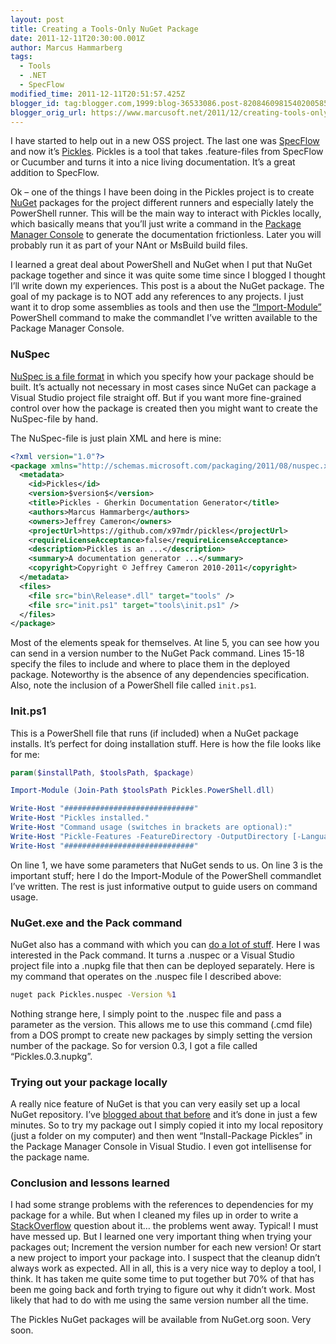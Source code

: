 ```yaml
---
layout: post
title: Creating a Tools-Only NuGet Package
date: 2011-12-11T20:30:00.001Z
author: Marcus Hammarberg
tags:
  - Tools
  - .NET
  - SpecFlow
modified_time: 2011-12-11T20:51:57.425Z
blogger_id: tag:blogger.com,1999:blog-36533086.post-8208460981540200585
blogger_orig_url: https://www.marcusoft.net/2011/12/creating-tools-only-nuget-package.html
---
```


I have started to help out in a new OSS project. The last one was [SpecFlow](http://www.specflow.org) and now it’s [Pickles](https://github.com/x97mdr/pickles). Pickles is a tool that takes .feature-files from SpecFlow or Cucumber and turns it into a nice living documentation. It’s a great addition to SpecFlow.

Ok – one of the things I have been doing in the Pickles project is to create [NuGet](http://www.nuget.org) packages for the project different runners and especially lately the PowerShell runner. This will be the main way to interact with Pickles locally, which basically means that you’ll just write a command in the [Package Manager Console](http://docs.nuget.org/docs/reference/package-manager-console-powershell-reference) to generate the documentation frictionless. Later you will probably run it as part of your NAnt or MsBuild build files.

I learned a great deal about PowerShell and NuGet when I put that NuGet package together and since it was quite some time since I blogged I thought I’ll write down my experiences. This post is a about the NuGet package. The goal of my package is to NOT add any references to any projects. I just want it to drop some assemblies as tools and then use the [“Import-Module”](http://technet.microsoft.com/en-us/library/dd819454.aspx) PowerShell command to make the commandlet I’ve written available to the Package Manager Console.

### NuSpec

[NuSpec is a file format](http://docs.nuget.org/docs/reference/nuspec-reference) in which you specify how your package should be built. It’s actually not necessary in most cases since NuGet can package a Visual Studio project file straight off. But if you want more fine-grained control over how the package is created then you might want to create the NuSpec-file by hand.

The NuSpec-file is just plain XML and here is mine:

```xml
<?xml version="1.0"?>
<package xmlns="http://schemas.microsoft.com/packaging/2011/08/nuspec.xsd">
  <metadata>
    <id>Pickles</id>
    <version>$version$</version>
    <title>Pickles - Gherkin Documentation Generator</title>
    <authors>Marcus Hammarberg</authors>
    <owners>Jeffrey Cameron</owners>
    <projectUrl>https://github.com/x97mdr/pickles</projectUrl>
    <requireLicenseAcceptance>false</requireLicenseAcceptance>
    <description>Pickles is an ...</description>
    <summary>A documentation generator ...</summary>
    <copyright>Copyright © Jeffrey Cameron 2010-2011</copyright>
  </metadata>
  <files>
    <file src="bin\Release*.dll" target="tools" />
    <file src="init.ps1" target="tools\init.ps1" />
  </files>
</package>
```

Most of the elements speak for themselves. At line 5, you can see how you can send in a version number to the NuGet Pack command. Lines 15-18 specify the files to include and where to place them in the deployed package. Noteworthy is the absence of any dependencies specification. Also, note the inclusion of a PowerShell file called `init.ps1`.

### Init.ps1

This is a PowerShell file that runs (if included) when a NuGet package installs. It’s perfect for doing installation stuff. Here is how the file looks like for me:

```powershell
param($installPath, $toolsPath, $package)

Import-Module (Join-Path $toolsPath Pickles.PowerShell.dll)

Write-Host "#############################"
Write-Host "Pickles installed."
Write-Host "Command usage (switches in brackets are optional):"
Write-Host "Pickle-Features -FeatureDirectory -OutputDirectory [-Language] [-TestResultsFile] [-SystemUnderTestName] [-SystemUnderTestVersion]"
Write-Host "#############################"
```

On line 1, we have some parameters that NuGet sends to us. On line 3 is the important stuff; here I do the Import-Module of the PowerShell commandlet I’ve written. The rest is just informative output to guide users on command usage.

### NuGet.exe and the Pack command

NuGet also has a command with which you can [do a lot of stuff](http://docs.nuget.org/docs/reference/command-line-reference). Here I was interested in the Pack command. It turns a .nuspec or a Visual Studio project file into a .nupkg file that then can be deployed separately. Here is my command that operates on the .nuspec file I described above:

```cmd
nuget pack Pickles.nuspec -Version %1
```

Nothing strange here, I simply point to the .nuspec file and pass a parameter as the version. This allows me to use this command (.cmd file) from a DOS prompt to create new packages by simply setting the version number of the package. So for version 0.3, I got a file called “Pickles.0.3.nupkg”.

### Trying out your package locally

A really nice feature of NuGet is that you can very easily set up a local NuGet repository. I’ve [blogged about that before](https://www.marcusoft.net/2011/09/creating-local-nuget-repository-with.html) and it’s done in just a few minutes. So to try my package out I simply copied it into my local repository (just a folder on my computer) and then went “Install-Package Pickles” in the Package Manager Console in Visual Studio. I even got intellisense for the package name.

### Conclusion and lessons learned

I had some strange problems with the references to dependencies for my package for a while. But when I cleaned my files up in order to write a [StackOverflow](http://stackoverflow.com) question about it… the problems went away. Typical! I must have messed up. But I learned one very important thing when trying your packages out; Increment the version number for each new version! Or start a new project to import your package into. I suspect that the cleanup didn’t always work as expected. All in all, this is a very nice way to deploy a tool, I think. It has taken me quite some time to put together but 70% of that has been me going back and forth trying to figure out why it didn’t work. Most likely that had to do with me using the same version number all the time.

The Pickles NuGet packages will be available from NuGet.org soon. Very soon.
